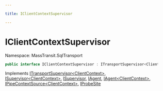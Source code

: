 ```yaml
---

title: IClientContextSupervisor

---
```


# IClientContextSupervisor

Namespace: MassTransit.SqlTransport

```csharp
public interface IClientContextSupervisor : ITransportSupervisor<ClientContext>, ISupervisor<ClientContext>, ISupervisor, IAgent, IAgent<ClientContext>, IPipeContextSource<ClientContext>, IProbeSite
```

Implements [ITransportSupervisor\<ClientContext\>](../../masstransit-abstractions/masstransit-transports/itransportsupervisor-1), [ISupervisor\<ClientContext\>](../../masstransit-abstractions/masstransit/isupervisor-1), [ISupervisor](../../masstransit-abstractions/masstransit/isupervisor), [IAgent](../../masstransit-abstractions/masstransit/iagent), [IAgent\<ClientContext\>](../../masstransit-abstractions/masstransit/iagent-1), [IPipeContextSource\<ClientContext\>](../../masstransit-abstractions/masstransit/ipipecontextsource-1), [IProbeSite](../../masstransit-abstractions/masstransit/iprobesite)
